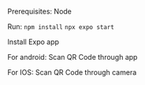 Prerequisites: Node

Run:
 `npm install`
 `npx expo start`

Install Expo app

For android: Scan QR Code through app

For IOS: Scan QR Code through camera

